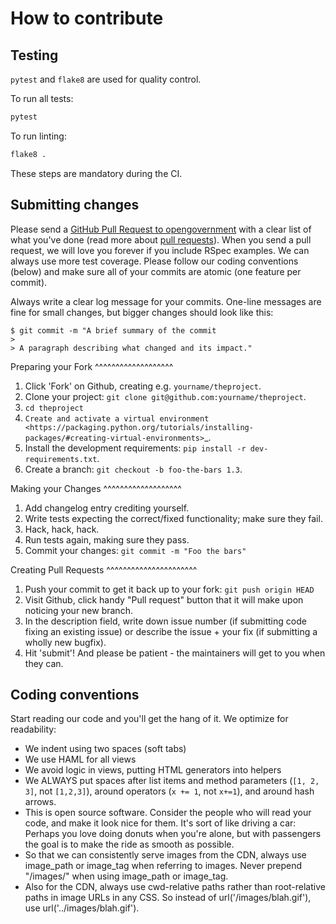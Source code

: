 # How to contribute

## Testing

`pytest` and `flake8` are used for quality control.

To run all tests:

```bash
pytest
```

To run linting:

```bash
flake8 .
```

These steps are mandatory during the CI.

## Submitting changes

Please send a [GitHub Pull Request to opengovernment](https://github.com/opengovernment/opengovernment/pull/new/master) with a clear list of what you've done (read more about [pull requests](http://help.github.com/pull-requests/)). When you send a pull request, we will love you forever if you include RSpec examples. We can always use more test coverage. Please follow our coding conventions (below) and make sure all of your commits are atomic (one feature per commit).

Always write a clear log message for your commits. One-line messages are fine for small changes, but bigger changes should look like this:

    $ git commit -m "A brief summary of the commit
    > 
    > A paragraph describing what changed and its impact."
    
Preparing your Fork
^^^^^^^^^^^^^^^^^^^

1. Click 'Fork' on Github, creating e.g. ``yourname/theproject``.
2. Clone your project: ``git clone git@github.com:yourname/theproject``.
3. ``cd theproject``
4. `Create and activate a virtual environment <https://packaging.python.org/tutorials/installing-packages/#creating-virtual-environments>`_.
5. Install the development requirements: ``pip install -r dev-requirements.txt``.
6. Create a branch: ``git checkout -b foo-the-bars 1.3``.

Making your Changes
^^^^^^^^^^^^^^^^^^^

1. Add changelog entry crediting yourself.
2. Write tests expecting the correct/fixed functionality; make sure they fail.
3. Hack, hack, hack.
4. Run tests again, making sure they pass.
5. Commit your changes: ``git commit -m "Foo the bars"``

Creating Pull Requests
^^^^^^^^^^^^^^^^^^^^^^

1. Push your commit to get it back up to your fork: ``git push origin HEAD``
2. Visit Github, click handy "Pull request" button that it will make upon
   noticing your new branch.
3. In the description field, write down issue number (if submitting code fixing
   an existing issue) or describe the issue + your fix (if submitting a wholly
   new bugfix).
4. Hit 'submit'! And please be patient - the maintainers will get to you when
   they can.

## Coding conventions

Start reading our code and you'll get the hang of it. We optimize for readability:

  * We indent using two spaces (soft tabs)
  * We use HAML for all views
  * We avoid logic in views, putting HTML generators into helpers
  * We ALWAYS put spaces after list items and method parameters (`[1, 2, 3]`, not `[1,2,3]`), around operators (`x += 1`, not `x+=1`), and around hash arrows.
  * This is open source software. Consider the people who will read your code, and make it look nice for them. It's sort of like driving a car: Perhaps you love doing donuts when you're alone, but with passengers the goal is to make the ride as smooth as possible.
  * So that we can consistently serve images from the CDN, always use image_path or image_tag when referring to images. Never prepend "/images/" when using image_path or image_tag.
  * Also for the CDN, always use cwd-relative paths rather than root-relative paths in image URLs in any CSS. So instead of url('/images/blah.gif'), use url('../images/blah.gif').
